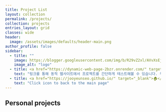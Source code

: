 ```yaml
---
title: Project List
layout: collection
permalink: /projects/
collection: projects
entries_layout: grid
classes: wide
header:
  image: /assets/images/defaults/header-main.png
author_profile: false
sidebar:
  - title: ""
    image: https://blogger.googleusercontent.com/img/b/R29vZ2xl/AVvXsEjkhN706Wyoif5Dk_Kpr-DRPVIy1lUAHlomU-j9yWkRD4vxZybbSvZUBhvGaTE1g8fVvR6wEbcNqga58s154aHtTEkGy1FyaYg5FbZE0olJM9DmkBkAZDFjJ7gFmJyc9bxIGbHWK3kRJwm4/s800/computer_bar2_upload.png
    image_alt: "logo"
  - title: <a href="https://dynamic-web-page-2bzr.onrender.com/" target="_blank">🔗</a>
    text: "링크를 통해 동적 웹사이트에서 프로젝트를 간단하게 테스트해볼 수 있습니다. 무료 플랜으로 호스팅 중이어서 서버 요청에 시간이 조금 오래 걸리는 점 양해 부탁드립니다."
  - title: <a href="https://jooyeunseo.github.io/" target="_blank">🏠</a>
    text: "Click icon to back to the main page"
---
```


## Personal projects
